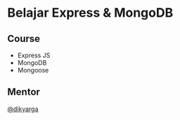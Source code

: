 # Belajar Express & MongoDB

## Course
- Express JS
- MongoDB
- Mongoose

## Mentor
[@dikyarga](https://github.com/dikyarga)
